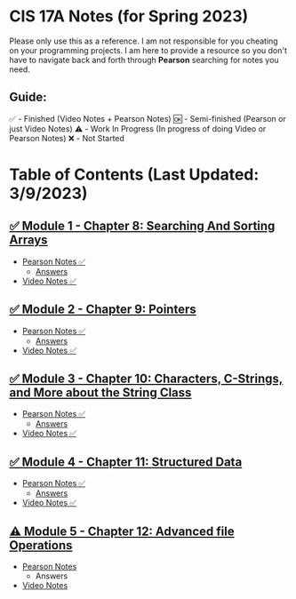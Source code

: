 # CIS 17A Notes (for Spring 2023)
Please only use this as a reference. 
I am not responsible for you cheating on your programming projects. I am here to provide a resource so you don't have to navigate back and forth through **Pearson** searching for notes you need.

## Guide:
✅ - Finished (Video Notes + Pearson Notes)
🆗 - Semi-finished (Pearson or just Video Notes)
⚠️ - Work In Progress (In progress of doing Video or Pearson Notes)
❌ - Not Started

# Table of Contents (Last Updated: 3/9/2023)
## [✅ Module 1 - Chapter 8: Searching And Sorting Arrays](/Module%201/)
- [Pearson Notes ✅](/Module%201/Pearson%20Notes)
  - [Answers](Module%201/Pearson%20Notes/!%20Unit%208%20Answers.md)
- [Video Notes ✅](/Module%201/Video%20Notes)
## [✅ Module 2 - Chapter 9: Pointers](/Module%202/)
- [Pearson Notes ✅](/Module%202/Pearson%20Notes)
  - [Answers](Module%202/Pearson%20Notes/!%20Unit%209%20Answers.md)
- [Video Notes ✅](/Module%202/Video%20Notes)
## [✅ Module 3 - Chapter 10: Characters, C-Strings, and More about the String Class](/Module%203/) 
- [Pearson Notes ✅](/Module%203/Pearson%20Notes)
  - [Answers](/Module%204/Pearson%20Notes/!%20Unit%2010%20Answers.md)
- [Video Notes ✅](/Module%203/Video%20Notes) 
## [✅ Module 4 - Chapter 11: Structured Data](/Module%204/)
- [Pearson Notes ✅](/Module%204/Pearson%20Notes)
  - [Answers](Module%204/Pearson%20Notes/!%20Unit%2011%20Answers.md)
- [Video Notes ✅](/Module%204/Video%20Notes)
## [⚠️ Module 5 - Chapter 12: Advanced file Operations](/Module%205)
- [Pearson Notes](/Module%205/Pearson%20Notes)
  - Answers
- [Video Notes](/Module%205/Video%20Notes)
